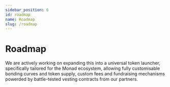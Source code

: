 ```yaml
---
sidebar_position: 6
id: roadmap
name: Roadmap
slug: /roadmap
---
```


# Roadmap

We are actively working on expanding this into a universal token launcher, specifically tailored for the Monad ecosystem, allowing fully customisable bonding curves and token supply, custom fees and fundraising mechanisms powerded by battle-tested vesting contracts from our partners.
